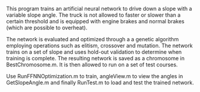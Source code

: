 This program trains an artificial neural network to drive down a slope with a variable slope angle. The truck is not allowed to faster or slower than a certain threshold and is equipped with engine brakes and normal brakes (which are possible to overheat). 

The network is evaluated and optimized through a a genetic algorithm employing operations such as elitism, crossover and mutation. The network trains on a set of slope and uses hold-out validation to determine when training is complete. The resulting network is saved as a chromosome in BestChromosome.m. It is then allowed to run on a set of test courses.

Use RunFFNNOptimization.m to train, angleView.m to view the angles in GetSlopeAngle.m and finally RunTest.m to load and test the trained network.
